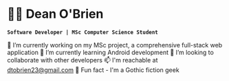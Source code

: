 # 👨‍💻 Dean O'Brien

**`Software Developer | MSc Computer Science Student`**

🧪 I’m currently working on my MSc project, a comprehensive full-stack web application 
🤖 I’m currently learning Android development
👯 I’m looking to collaborate with other developers
📫 I'm reachable at dtobrien23@gmail.com
📖 Fun fact - I'm a Gothic fiction geek
